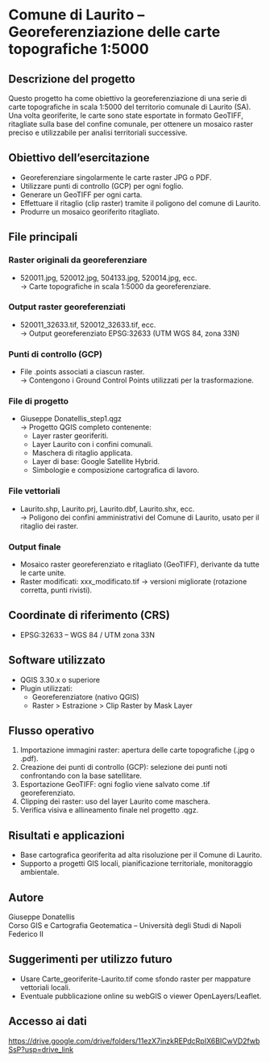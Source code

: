 # Comune di Laurito – Georeferenziazione delle carte topografiche 1:5000

## Descrizione del progetto  
Questo progetto ha come obiettivo la georeferenziazione di una serie di carte topografiche in scala 1:5000 del territorio comunale di Laurito (SA). Una volta georiferite, le carte sono state esportate in formato GeoTIFF, ritagliate sulla base del confine comunale, per ottenere un mosaico raster preciso e utilizzabile per analisi territoriali successive.

## Obiettivo dell’esercitazione  
- Georeferenziare singolarmente le carte raster JPG o PDF.  
- Utilizzare punti di controllo (GCP) per ogni foglio.  
- Generare un GeoTIFF per ogni carta.  
- Effettuare il ritaglio (clip raster) tramite il poligono del comune di Laurito.  
- Produrre un mosaico georiferito ritagliato.

## File principali  

### Raster originali da georeferenziare  
- 520011.jpg, 520012.jpg, 504133.jpg, 520014.jpg, ecc.  
  → Carte topografiche in scala 1:5000 da georeferenziare.

### Output raster georeferenziati  
- 520011_32633.tif, 520012_32633.tif, ecc.  
  → Output georeferenziato EPSG:32633 (UTM WGS 84, zona 33N)

### Punti di controllo (GCP)  
- File .points associati a ciascun raster.  
  → Contengono i Ground Control Points utilizzati per la trasformazione.

### File di progetto  
- Giuseppe Donatellis_step1.qgz  
  → Progetto QGIS completo contenente:  
  - Layer raster georiferiti.  
  - Layer Laurito con i confini comunali.  
  - Maschera di ritaglio applicata.  
  - Layer di base: Google Satellite Hybrid.  
  - Simbologie e composizione cartografica di lavoro.

### File vettoriali  
- Laurito.shp, Laurito.prj, Laurito.dbf, Laurito.shx, ecc.  
  → Poligono dei confini amministrativi del Comune di Laurito, usato per il ritaglio dei raster.

### Output finale  
- Mosaico raster georeferenziato e ritagliato (GeoTIFF), derivante da tutte le carte unite.  
- Raster modificati: xxx_modificato.tif → versioni migliorate (rotazione corretta, punti rivisti).

## Coordinate di riferimento (CRS)  
- EPSG:32633 – WGS 84 / UTM zona 33N

## Software utilizzato  
- QGIS 3.30.x o superiore  
- Plugin utilizzati:  
  - Georeferenziatore (nativo QGIS)  
  - Raster > Estrazione > Clip Raster by Mask Layer

## Flusso operativo  

1. Importazione immagini raster: apertura delle carte topografiche (.jpg o .pdf).  
2. Creazione dei punti di controllo (GCP): selezione dei punti noti confrontando con la base satellitare.  
3. Esportazione GeoTIFF: ogni foglio viene salvato come .tif georeferenziato.  
4. Clipping dei raster: uso del layer Laurito come maschera.  
5. Verifica visiva e allineamento finale nel progetto .qgz.

## Risultati e applicazioni  
- Base cartografica georiferita ad alta risoluzione per il Comune di Laurito.  
- Supporto a progetti GIS locali, pianificazione territoriale, monitoraggio ambientale.

## Autore  
Giuseppe Donatellis  
Corso GIS e Cartografia Geotematica – Università degli Studi di Napoli Federico II

## Suggerimenti per utilizzo futuro  
- Usare Carte_georiferite-Laurito.tif come sfondo raster per mappature vettoriali locali.  
- Eventuale pubblicazione online su webGIS o viewer OpenLayers/Leaflet.

## Accesso ai dati
https://drive.google.com/drive/folders/11ezX7inzkREPdcRpIX6BICwVD2fwbSsP?usp=drive_link
